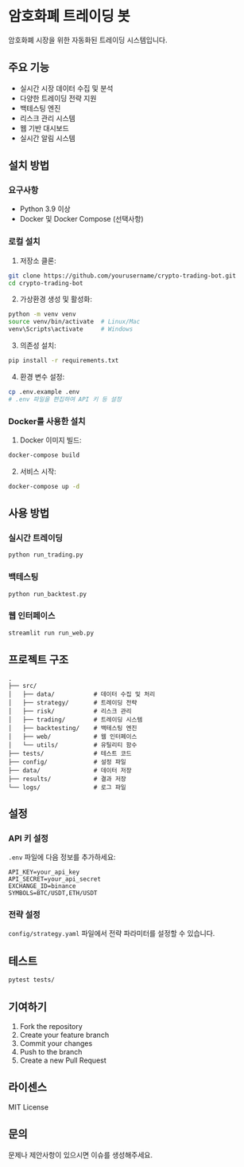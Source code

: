 # 암호화폐 트레이딩 봇

암호화폐 시장을 위한 자동화된 트레이딩 시스템입니다.

## 주요 기능

- 실시간 시장 데이터 수집 및 분석
- 다양한 트레이딩 전략 지원
- 백테스팅 엔진
- 리스크 관리 시스템
- 웹 기반 대시보드
- 실시간 알림 시스템

## 설치 방법

### 요구사항

- Python 3.9 이상
- Docker 및 Docker Compose (선택사항)

### 로컬 설치

1. 저장소 클론:
```bash
git clone https://github.com/yourusername/crypto-trading-bot.git
cd crypto-trading-bot
```

2. 가상환경 생성 및 활성화:
```bash
python -m venv venv
source venv/bin/activate  # Linux/Mac
venv\Scripts\activate     # Windows
```

3. 의존성 설치:
```bash
pip install -r requirements.txt
```

4. 환경 변수 설정:
```bash
cp .env.example .env
# .env 파일을 편집하여 API 키 등 설정
```

### Docker를 사용한 설치

1. Docker 이미지 빌드:
```bash
docker-compose build
```

2. 서비스 시작:
```bash
docker-compose up -d
```

## 사용 방법

### 실시간 트레이딩

```bash
python run_trading.py
```

### 백테스팅

```bash
python run_backtest.py
```

### 웹 인터페이스

```bash
streamlit run run_web.py
```

## 프로젝트 구조

```
.
├── src/
│   ├── data/           # 데이터 수집 및 처리
│   ├── strategy/       # 트레이딩 전략
│   ├── risk/           # 리스크 관리
│   ├── trading/        # 트레이딩 시스템
│   ├── backtesting/    # 백테스팅 엔진
│   ├── web/            # 웹 인터페이스
│   └── utils/          # 유틸리티 함수
├── tests/              # 테스트 코드
├── config/             # 설정 파일
├── data/               # 데이터 저장
├── results/            # 결과 저장
└── logs/               # 로그 파일
```

## 설정

### API 키 설정

`.env` 파일에 다음 정보를 추가하세요:

```
API_KEY=your_api_key
API_SECRET=your_api_secret
EXCHANGE_ID=binance
SYMBOLS=BTC/USDT,ETH/USDT
```

### 전략 설정

`config/strategy.yaml` 파일에서 전략 파라미터를 설정할 수 있습니다.

## 테스트

```bash
pytest tests/
```

## 기여하기

1. Fork the repository
2. Create your feature branch
3. Commit your changes
4. Push to the branch
5. Create a new Pull Request

## 라이센스

MIT License

## 문의

문제나 제안사항이 있으시면 이슈를 생성해주세요. 